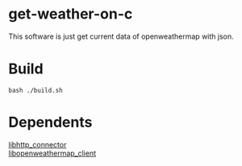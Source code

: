 # get-weather-on-c
  
This software is just get current data of openweathermap with json.

# Build
```
bash ./build.sh
```

# Dependents
[libhttp_connector](https://github.com/madosuki/libhttp_connector/)  
[libopenweathermap_client](https://github.com/madosuki/libopenweathermap_client)
